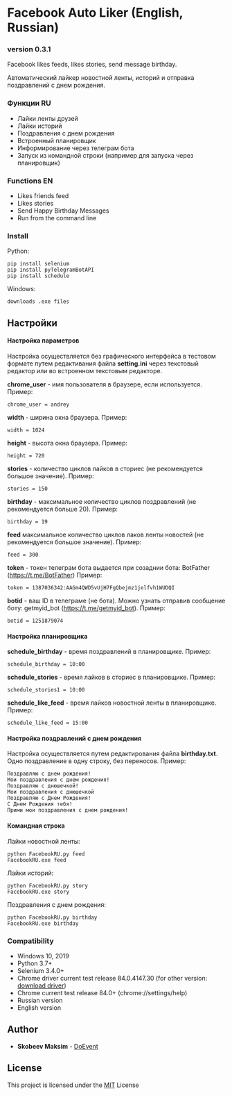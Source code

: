 # Facebook Auto Liker (English, Russian)

### version 0.3.1
Facebook likes feeds, likes stories, send message birthday.

Автоматический лайкер новостной ленты, историй и отправка поздравлений с днем рождения.

### Функции RU
* Лайки ленты друзей
* Лайки историй
* Поздравления с днем рождения
* Встроенный планировщик
* Информирование через телеграм бота
* Запуск из командной строки (например для запуска через планировщик)

### Functions EN
* Likes friends feed
* Likes stories
* Send Happy Birthday Messages
* Run from the command line

### Install
 Python: 
```
pip install selenium
pip install pyTelegramBotAPI
pip install schedule
```
Windows:
```
downloads .exe files
```
## Настройки

#### Настройка параметров
Настройка осуществляется без графического интерфейса в тестовом формате путем редактивания файла **setting.ini** через текстовый редактор или во встроенном текстовым редакторе.

**chrome_user** - имя пользователя в браузере, если используется. Пример:
```
chrome_user = andrey
```
**width** - ширина окна браузера. Пример:
```
width = 1024
```
**height** - высота окна браузера. Пример:
```
height = 720
```
**stories** - количество циклов лайков в сториес  (не рекомендуется большое значение). Пример:
```
stories = 150
```
**birthday** - максимальное количество циклов поздравлений (не рекомендуется больше 20). Пример:
```
birthday = 19
```
**feed** максимальное количество циклов лаков ленты новостей (не рекомендуется большое значение). Пример:
```
feed = 300
```
**token** - токен телеграм бота выдается при созаднии бота: BotFather (https://t.me/BotFather) Пример:
```
token = 1387036342:AAGm4QWD5vUjH7FgQbejmz1jelfvh1WUDQI
```
**botid** - ваш ID в телеграме (не бота). Можно узнать отправив сообщение боту: getmyid_bot (https://t.me/getmyid_bot). Пример:
```
botid = 1251879074
```
#### Настройка планировщика 
**schedule_birthday** - время поздравлений в планировщике. Пример:
```
schedule_birthday = 10:00
```
**schedule_stories** - время лайков в сториес в планировщике. Пример:
```
schedule_stories1 = 10:00
```
**schedule_like_feed** - время лайков новостной ленты в планировщике. Пример:
```
schedule_like_feed = 15:00
```
#### Настройка поздравлений с днем рождения 
Настройка осуществляется путем редактирования файла **birthday.txt**. Одно поздравление в одну строку, без переносов. Пример:
```
Поздравляю с днем рождения!
Мои поздравления с днем рождения!
Поздравляю с днюшечкой!
Мои поздравления с днюшечкой
Поздравляю с Днем Рождения!
С Днем Рождения тебя!
Прими мои поздравления с днем рождения!
```
#### Командная строка
Лайки новостной ленты:
```
python FacebookRU.py feed
FacebookRU.exe feed
```
Лайки историй:
```
python FacebookRU.py story
FacebookRU.exe story
```
Поздравления с днем рождения:
```
python FacebookRU.py birthday
FacebookRU.exe birthday
```
### Compatibility
* Windows 10, 2019
* Python 3.7+
* Selenium 3.4.0+
* Chrome driver current test release 84.0.4147.30 (for other version: [download driver](https://chromedriver.chromium.org/))
* Chrome current test release 84.0+ (chrome://settings/help)
* Russian version
* English version

## Author
* **Skobeev Maksim** - [DoEvent](https://github.com/doevent/)


## License
This project is licensed under the [MIT](https://en.wikipedia.org/wiki/MIT_License) License

